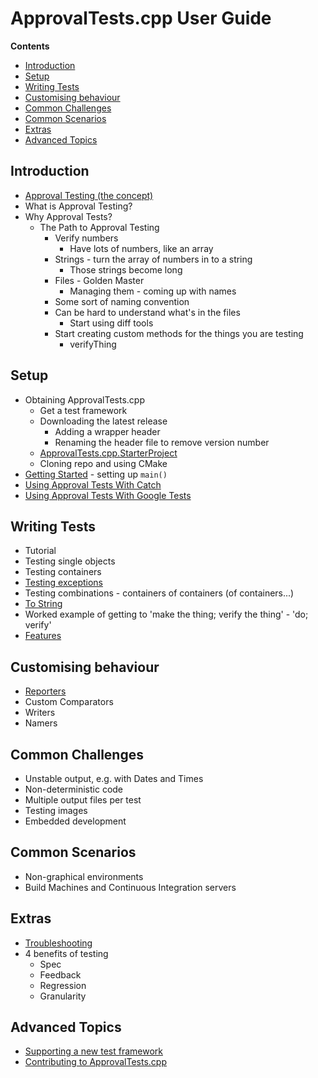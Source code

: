 <a id="top"></a>

# ApprovalTests.cpp User Guide

<!-- START doctoc generated TOC please keep comment here to allow auto update -->
<!-- DON'T EDIT THIS SECTION, INSTEAD RE-RUN doctoc TO UPDATE -->
**Contents**

- [Introduction](#introduction)
- [Setup](#setup)
- [Writing Tests](#writing-tests)
- [Customising behaviour](#customising-behaviour)
- [Common Challenges](#common-challenges)
- [Common Scenarios](#common-scenarios)
- [Extras](#extras)
- [Advanced Topics](#advanced-topics)

<!-- END doctoc generated TOC please keep comment here to allow auto update -->

<!-- To get the most out of ApprovalTests, start with the Tutorial.
Once you're up and running, consider the following reference material. -->

## Introduction

* [Approval Testing (the concept)](/doc/ApprovalTestingConcept.md#top)
* What is Approval Testing?
* Why Approval Tests?
    * The Path to Approval Testing
        * Verify numbers
            * Have lots of numbers, like an array
        * Strings - turn the array of numbers in to a string
            * Those strings become long
        * Files - Golden Master
            * Managing them - coming up with names
        * Some sort of naming convention
        * Can be hard to understand what's in the files
            * Start using diff tools
        * Start creating custom methods for the things you are testing
            * verifyThing

## Setup

* Obtaining ApprovalTests.cpp
    * Get a test framework
    * Downloading the latest release
        * Adding a wrapper header
        * Renaming the header file to remove version number
    * [ApprovalTests.cpp.StarterProject](https://github.com/approvals/ApprovalTests.cpp.StarterProject)
    * Cloning repo and using CMake
* [Getting Started](/doc/GettingStarted.md#top) - setting up `main()`
* [Using Approval Tests With Catch](/doc/UsingCatch.md#top)
* [Using Approval Tests With Google Tests](/doc/UsingGoogleTests.md#top)

## Writing Tests

* Tutorial
* Testing single objects
* Testing containers
* [Testing exceptions](/doc/TestingExceptions.md#top)
* Testing combinations - containers of containers (of containers...)
* [To String](/doc/ToString.md#top)
* Worked example of getting to 'make the thing; verify the thing' - 'do; verify'
* [Features](/doc/Features.md#top)

## Customising behaviour

* [Reporters](/doc/Reporters.md#top)
* Custom Comparators
* Writers
* Namers

## Common Challenges

* Unstable output, e.g. with Dates and Times
* Non-deterministic code
* Multiple output files per test
* Testing images
* Embedded development

## Common Scenarios

* Non-graphical environments
* Build Machines and Continuous Integration servers

## Extras

* [Troubleshooting](/doc/Troubleshooting.md#top)
* 4 benefits of testing
    * Spec
    * Feedback
    * Regression
    * Granularity

## Advanced Topics

* [Supporting a new test framework](/doc/SupportingNewTestFramework.md#top)
* [Contributing to ApprovalTests.cpp](/doc/Contributing.md#top)
